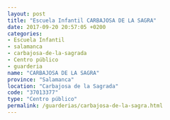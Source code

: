```yaml
---
layout: post
title: "Escuela Infantil CARBAJOSA DE LA SAGRA"
date: 2017-09-20 20:57:05 +0200
categories:
- Escuela Infantil
- salamanca
- carbajosa-de-la-sagrada
- Centro público
- guarderia
name: "CARBAJOSA DE LA SAGRA"
province: "Salamanca"
location: "Carbajosa de la Sagrada"
code: "37013377"
type: "Centro público"
permalink: /guarderias/carbajosa-de-la-sagra.html
---
```

